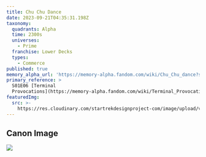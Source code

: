 ```yaml
---
title: Chu Chu Dance
date: 2023-09-21T04:35:31.198Z
taxonomy:
  quadrants: Alpha
  time: 2300s
  universes:
    - Prime
  franchise: Lower Decks
  types:
    - Commerce
published: true
memory_alpha_url: 'https://memory-alpha.fandom.com/wiki/Chu_Chu_dance?so=search'
primary_reference: >
  S01E06 [Terminal
  Provocations](https://memory-alpha.fandom.com/wiki/Terminal_Provocations_\(episode\))
featuredImg:
  src: >-
    https://res.cloudinary.com/startrekdesignproject-com/image/upload/v1695266759/Chu-Chu-Dance.png
---
```


## Canon Image

![](https://res.cloudinary.com/startrekdesignproject-com/image/upload/v1695266758/Chu-Chu-Dance_LDS-1x6-1.jpg)
